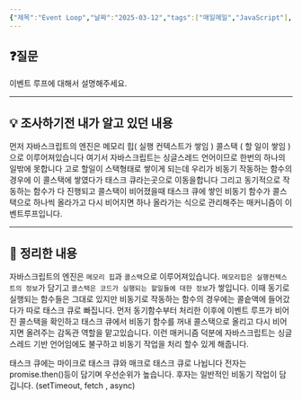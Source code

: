 ```yaml
---
{"제목":"Event Loop","날짜":"2025-03-12","tags":["매일메일","JavaScript"],"dg-publish":true,"permalink":"/매일메일/25년3월/Event Loop/","dgPassFrontmatter":true,"created":"2025-03-31T01:18:01.636+09:00","updated":"2025-05-08T04:39:37.349+09:00"}
---
```


## ❓질문

이벤트 루프에 대해서 설명해주세요.

---
## 💡 조사하기전 내가 알고 있던 내용

먼저 자바스크립트의 엔진은 메모리 힙( 실행 컨텍스트가 쌓임 ) 콜스택 ( 할 일이 쌓임 )으로 이루어져있습니다 여기서 자바스크립트는 싱글스레드 언어이므로 한번의 하나의 일밖에 못합니다 고로 할일이 스택형태로 쌓이게 되는데 우리가 비동기 작동하는 함수의 경우에 이 콜스택에 쌓였다가 태스크 큐라는곳으로 이동을합니다 그리고 동기적으로 작동하는 함수가 다 진행되고 콜스택이 비어졌을때 태스크 큐에 쌓인 비동기 함수가 콜스택으로 하나씩 올라가고 다시 비어지면 하나 올라가는 식으로 관리해주는 매커니즘이 이벤트루프입니다. 

---
## 🏫 정리한 내용

자바스크립트의 엔진은 `메모리 힙`과 `콜스택`으로 이루어져있습니다.
`메모리힙은 실행컨텍스트의 정보`가 담기고 `콜스택은 코드가 실행되는 할일들에 대한 정보`가 쌓입니다.
이때 동기로 실행되는 함수들은 그대로 있지만 비동기로 작동하는 함수의 경우에는 콜슽액에 들어갔다가 따로 태스크 큐로 빠집니다. 먼저 동기함수부터  처리한 이후에 이벤트 루프가 비어진 콜스택을 확인하고 태스크 큐에서 비동기 함수를 꺼내 콜스택으로 올리고 다시 비어지면 올려주는 감독관 역할을 맡고있습니다.
이런 매커니즘 덕분에 자바스크립트는 싱글스레드 기반 언어임에도 불구하고 비동기 작업을 처리 할수 있게 해줍니다.

태스크 큐에는 마이크로 태스크 큐와 매크로 태스크 큐로 나뉩니다
전자는 promise.then()등이 담기며 우선순위가 높습니다.
후자는 일반적인 비동기 작업이 담깁니다. (setTimeout, fetch , async)
